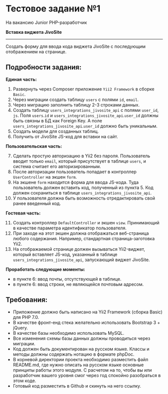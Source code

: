 # Тестовое задание №1

На вакансию Junior PHP-разработчик

**Вставка виджета JivoSite**

---

Создать форму для ввода кода виджета JivoSite с последующим отображением на странице.

## Подробности задания:

**Единая часть:**

1. Развернуть через Composer приложение `Yii2 Framework` в cборке `Basic`.
2. Через миграции создать таблицу `users` с полями `id`, `email`.
3. Через миграцию заполнить таблицу 2-3 строками данных.
4. Создать таблицу `users_integrations_jivosite_api` с полями `user_id`, `js`. Поля `users`.`id` и `users_integrations_jivosite_api`.`user_id` должны быть связны в БД как Foreign Key. А поле `users_integrations_jivosite_api`.`user_id` должно быть уникальным.
5. Создать модели для созданных таблиц.
6. Получить от JivoSite JS-код для вставки на сайт.

**Пользовательская часть:**

7. Сделать простую авторизацию в Yii2 без пароля. Пользователь вводит только `email`, который присутствует в таблице `users`, и система считает его авторизированным.
8. После авторизации пользователь попадает в контроллер `UserController` на экшен `form`.
9. На экшене `form` находится форма для ввода JS-кода. Туда пользователь должен вставить код, полученный из пункта 5. Код должен сохраниться в таблице `users_integrations_jivosite_api`.
10. У пользователя должна быть возможность отредактировать свой ранее введенный код.

**Гостевая часть:**

11. Создать контроллер `DefaultController` и экшен `view`. Принимающий в качестве параметра идентификатор пользователя.
12. При заходе на этот экшен должна отображаться веб-страница любого содержания. Например, стандартная страница-заготовка Yii2.
13. На отображаемой странице должен вызываться Yii2-виджет, который вставляет JS-код, указанный в таблице `users_integrations_jivosite_api`, запускающий виджет JivoSite.

**Проработать следующие моменты:**

- в пункте 6: ввод почты, отсутствующей в таблице.
- в пункте 6: ввод строки, не являющейся почтовым адресом.

## Требования:

- Приложение должно быть написано на Yii2 Framework (сборка Basic) для PHP 7.0.
- В качестве фронт-енд стека желательно использовать Bootstrap 3 + jQuery.
- В качестве базы необходимо использовать MySQL.
- Все изменения схемы базы данных должны проводиться через миграции.
- Код должен быть документирован на русском языке. Классы и методы должны содержать нотацию в формате phpDoc.
- В корневой директории проекта необходимо разместить файл README.md, где нужно описать на русском языке основные принципы работы этого модуля. С расчетом на то, чтобы вы или разработчик вашего уровня смог через год спокойно разобраться в этом коде.
- Готовый код разместить в Github и скинуть на него ссылку.